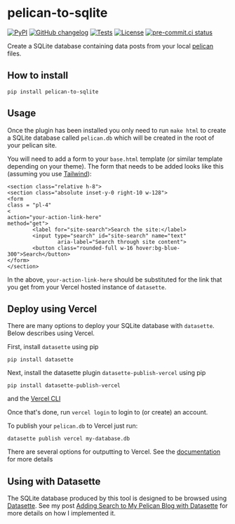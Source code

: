 # pelican-to-sqlite

[![PyPI](https://img.shields.io/pypi/v/pelican-to-sqlite.svg)](https://pypi.org/project/pelican-to-sqlite/)
[![GitHub changelog](https://img.shields.io/github/v/release/ryancheley/pelican-to-sqlite?include_prereleases&label=changelog)](https://github.com/ryancheley/pelican-to-sqlite/releases)
[![Tests](https://github.com/ryancheley/pelican-to-sqlite/workflows/Test/badge.svg)](https://github.com/ryancheley/pelican-to-sqlite/actions?query=workflow%3ATest)
[![License](https://img.shields.io/badge/license-Apache%202.0-blue.svg)](https://github.com/ryancheley/pelican-to-sqlite/blob/main/LICENSE)
[![pre-commit.ci status](https://results.pre-commit.ci/badge/github/ryancheley/pelican-to-sqlite/main.svg)](https://results.pre-commit.ci/latest/github/ryancheley/pelican-to-sqlite/main)

Create a SQLite database containing data posts from your local [pelican](https://blog.getpelican.com) files.

## How to install

    pip install pelican-to-sqlite

## Usage

Once the plugin has been installed you only need to run `make html` to create a SQLite database called `pelican.db` which will be created in the root of your pelican site.

You will need to add a form to your `base.html` template (or similar template depending on your theme). The form that needs to be added looks like this (assuming you use [Tailwind](https://tailwindcss.com)):

```
<section class="relative h-8">
<section class="absolute inset-y-0 right-10 w-128">
<form
class = "pl-4"
<
action="your-action-link-here"
method="get">
        <label for="site-search">Search the site:</label>
        <input type="search" id="site-search" name="text"
                aria-label="Search through site content">
        <button class="rounded-full w-16 hover:bg-blue-300">Search</button>
</form>
</section>
```

In the above, `your-action-link-here` should be substituted for the link that you get from your Vercel hosted instance of `datasette`.

## Deploy using Vercel

There are many options to deploy your SQLite database with `datasette`. Below describes using Vercel.

First, install `datasette` using pip

```
pip install datasette
```

Next, install the datasette plugin `datasette-publish-vercel` using pip

```
pip install datasette-publish-vercel
```

and the [Vercel CLI](https://vercel.com/cli)

Once that's done, run `vercel login` to login to (or create) an account.

To publish your `pelican.db` to Vercel just run:

```
datasette publish vercel my-database.db
```

There are several options for outputting to Vercel. See the [documentation](https://github.com/simonw/datasette-publish-vercel/blob/main/README.md) for more details

## Using with Datasette

The SQLite database produced by this tool is designed to be browsed using [Datasette](https://datasette.readthedocs.io/). See my post [Adding Search to My Pelican Blog with Datasette](https://www.ryancheley.com/2022/01/16/adding-search-to-my-pelican-blog-with-datasette/) for more details on how I implemented it.
